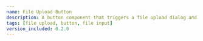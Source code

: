 ```yaml
---
name: File Upload Button
description: A button component that triggers a file upload dialog and handles file selection. It supports custom styling and a callback function to handle selected files. This is a raw component without any styling.
tags: [file upload, button, file input]
version_included: 0.2.0
---
```

